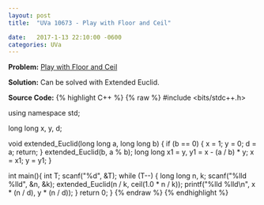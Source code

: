 ```yaml
---
layout: post
title:  "UVa 10673 - Play with Floor and Ceil"

date:   2017-1-13 22:10:00 -0600
categories: UVa
---
```


**Problem:** [Play with Floor and Ceil]

**Solution:**
Can be solved with Extended Euclid.

**Source Code:**
{% highlight C++ %}
{% raw %}
#include <bits/stdc++.h>

using namespace std;

long long x, y, d;

void extended_Euclid(long long a, long long b) {
    if (b == 0) {
        x = 1;
        y = 0;
        d = a;
        return;
    }
    extended_Euclid(b, a % b);
    long long x1 = y, y1 = x - (a / b) * y;
    x = x1;
    y = y1;
}

int main(){
    int T;
    scanf("%d", &T);
    while (T--) {
        long long n, k;
        scanf("%lld %lld", &n, &k);
        extended_Euclid(n / k, ceil(1.0 * n / k));
        printf("%lld %lld\n", x * (n / d), y * (n / d));
    }
    return 0;
}
{% endraw %}
{% endhighlight %}

[Play with Floor and Ceil]:https://uva.onlinejudge.org/index.php?option=com_onlinejudge&Itemid=8&category=24&page=show_problem&problem=1614
